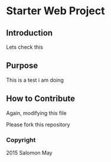 # Starter Web Project
## Introduction

Lets check this
## Purpose

This is a test i am doing

## How to Contribute

Again, modifying this file

Please fork this repository

### Copyright

2015 Salomon May